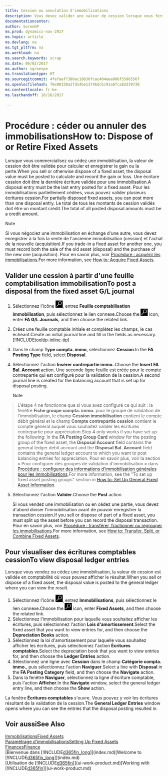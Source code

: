 ```yaml
---
title: Cession ou annulation d'immobilisations
description: Vous devez valider une valeur de cession lorsque vous ferraillez, vendez, ou annulez une immobilisation.
documentationcenter: 
author: SorenGP
ms.prod: dynamics-nav-2017
ms.topic: article
ms.devlang: na
ms.tgt_pltfrm: na
ms.workload: na
ms.search.keywords: scrap
ms.date: 06/02/2017
ms.author: sgroespe
ms.translationtype: HT
ms.sourcegitcommit: 4fefaef7380ac10836fcac404eea006f55d8556f
ms.openlocfilehash: f6e90150a2fd14be13746dcbc91a6fca82d39738
ms.contentlocale: fr-be
ms.lasthandoff: 10/16/2017

---
```

# <a name="how-to-dispose-of-or-retire-fixed-assets"></a><span data-ttu-id="618cf-103">Procédure : céder ou annuler des immobilisations</span><span class="sxs-lookup"><span data-stu-id="618cf-103">How to: Dispose of or Retire Fixed Assets</span></span>
<span data-ttu-id="618cf-104">Lorsque vous commercialisez ou cédez une immobilisation, la valeur de cession doit être validée pour calculer et enregistrer le gain ou la perte.</span><span class="sxs-lookup"><span data-stu-id="618cf-104">When you sell or otherwise dispose of a fixed asset, the disposal value must be posted to calculate and record the gain or loss.</span></span> <span data-ttu-id="618cf-105">Une écriture cession doit être la dernière écriture validée pour une immobilisation.</span><span class="sxs-lookup"><span data-stu-id="618cf-105">A disposal entry must be the last entry posted for a fixed asset.</span></span> <span data-ttu-id="618cf-106">Pour les immobilisations partiellement cédées, vous pouvez valider plusieurs écritures cession.</span><span class="sxs-lookup"><span data-stu-id="618cf-106">For partially disposed fixed assets, you can post more than one disposal entry.</span></span> <span data-ttu-id="618cf-107">Le total de tous les montants de cession validés doit être un montant crédit.</span><span class="sxs-lookup"><span data-stu-id="618cf-107">The total of all posted disposal amounts must be a credit amount.</span></span>  

> [!NOTE]  
>   <span data-ttu-id="618cf-108">Si vous négociez une immobilisation en échange d'une autre, vous devez enregistrer à la fois la vente de l'ancienne immobilisation (cession) et l'achat de la nouvelle (acquisition).</span><span class="sxs-lookup"><span data-stu-id="618cf-108">If you trade-in a fixed asset for another one, you must record both the sale of the old asset (disposal) and the purchase of the new one (acquisition).</span></span> <span data-ttu-id="618cf-109">Pour en savoir plus, voir [Procédure : acquérir les immobilisations](fa-how-acquire.md).</span><span class="sxs-lookup"><span data-stu-id="618cf-109">For more information, see [How to: Acquire Fixed Assets](fa-how-acquire.md).</span></span>  

## <a name="to-post-a-disposal-from-the-fixed-asset-gl-journal"></a><span data-ttu-id="618cf-110">Valider une cession à partir d'une feuille comptabilisation immobilisation</span><span class="sxs-lookup"><span data-stu-id="618cf-110">To post a disposal from the fixed asset G/L journal</span></span>
1. <span data-ttu-id="618cf-111">Sélectionnez l'icône ![Page ou état pour la recherche](media/ui-search/search_small.png "Page ou état pour la recherche"), entrez **Feuille comptabilisation immobilisation**, puis sélectionnez le lien connexe.</span><span class="sxs-lookup"><span data-stu-id="618cf-111">Choose the ![Search for Page or Report](media/ui-search/search_small.png "Search for Page or Report icon") icon, enter **FA G/L Journals**, and then choose the related link.</span></span>  
2. <span data-ttu-id="618cf-112">Créez une feuille comptable initiale et complétez les champs, le cas échéant.</span><span class="sxs-lookup"><span data-stu-id="618cf-112">Create an initial journal line and fill in the fields as necessary.</span></span> [!INCLUDE[tooltip-inline-tip](includes/tooltip-inline-tip_md.md)]  
3. <span data-ttu-id="618cf-113">Dans le champ **Type compta. immo**, sélectionnez **Cession**.</span><span class="sxs-lookup"><span data-stu-id="618cf-113">In the **FA Posting Type** field, select **Disposal**.</span></span>  
4. <span data-ttu-id="618cf-114">Sélectionnez l'action **Insérer contrepartie immo.**.</span><span class="sxs-lookup"><span data-stu-id="618cf-114">Choose the **Insert FA Bal. Account** action.</span></span> <span data-ttu-id="618cf-115">Une seconde ligne feuille est créée pour le compte contrepartie qui est configuré pour la validation de la cession.</span><span class="sxs-lookup"><span data-stu-id="618cf-115">A second journal line is created for the balancing account that is set up for disposal posting.</span></span>  

    > [!NOTE]  
>   <span data-ttu-id="618cf-116">L'étape 4 ne fonctionne que si vous avez configuré ce qui suit : la fenêtre **Fiche groupe compta. immo.** pour le groupe de validation de l'immobilisation, le champ **Cession immobilisation** contient le compte débit général et le champ **Compte contrepartie cession** contient le compte général auquel vous souhaitez valider les écritures contrepartie pour appréciation.</span><span class="sxs-lookup"><span data-stu-id="618cf-116">Step 4 only works if you have set up the following: In the **FA Posting Group Card** window for the posting group of the fixed asset, the **Disposal Account** field contains the general ledger debit account and the **Disposal Bal. Account** field contains the general ledger account to which you want to post balancing entries for appreciation.</span></span> <span data-ttu-id="618cf-117">Pour en savoir plus, voir la section « Pour configurer des groupes de validation d'immobilisation » dans [Procédure : configurer des informations d'immobilisation générales pour les immobilisations](fa-how-setup-general.md).</span><span class="sxs-lookup"><span data-stu-id="618cf-117">For more information, see the "To set up fixed asset posting groups" section in [How to: Set Up General Fixed Asset Information](fa-how-setup-general.md).</span></span>  
5. <span data-ttu-id="618cf-118">Sélectionnez l'action **Valider**.</span><span class="sxs-lookup"><span data-stu-id="618cf-118">Choose the **Post** action.</span></span>  

    <span data-ttu-id="618cf-119">Si vous vendez une immobilisation ou en cédez une partie, vous devez d'abord diviser l'immobilisation avant de pouvoir enregistrer la transaction cession.</span><span class="sxs-lookup"><span data-stu-id="618cf-119">If you sell or dispose of part of a fixed asset, you must split up the asset before you can record the disposal transaction.</span></span> <span data-ttu-id="618cf-120">Pour en savoir plus, voir [Procédure : transférer, fractionner ou regrouper les immobilisations](fa-how-trans-split-combine.md).</span><span class="sxs-lookup"><span data-stu-id="618cf-120">For more information, see [How to: Transfer, Split, or Combine Fixed Assets](fa-how-trans-split-combine.md).</span></span>  

## <a name="to-view-disposal-ledger-entries"></a><span data-ttu-id="618cf-121">Pour visualiser des écritures comptables cession</span><span class="sxs-lookup"><span data-stu-id="618cf-121">To view disposal ledger entries</span></span>
<span data-ttu-id="618cf-122">Lorsque vous vendez ou cédez une immobilisation, la valeur de cession est validée en comptabilité où vous pouvez afficher le résultat.</span><span class="sxs-lookup"><span data-stu-id="618cf-122">When you sell or dispose of a fixed asset, the disposal value is posted to the general ledger where you can view the result.</span></span>  

1. <span data-ttu-id="618cf-123">Sélectionnez l'icône ![Page ou état pour la recherche](media/ui-search/search_small.png "Page ou état pour la recherche"), entrez **Immobilisations**, puis sélectionnez le lien connexe.</span><span class="sxs-lookup"><span data-stu-id="618cf-123">Choose the ![Search for Page or Report](media/ui-search/search_small.png "Search for Page or Report icon") icon, enter **Fixed Assets**, and then choose the related link.</span></span>  
2. <span data-ttu-id="618cf-124">Sélectionnez l'immobilisation pour laquelle vous souhaitez afficher les écritures, puis sélectionnez l'action **Lois d'amortissement**.</span><span class="sxs-lookup"><span data-stu-id="618cf-124">Select the fixed asset that you want to view entries for, and then choose the **Depreciation Books** action.</span></span>  
3. <span data-ttu-id="618cf-125">Sélectionnez la loi d'amortissement pour laquelle vous souhaitez afficher les écritures, puis sélectionnez l'action **Écritures comptables**.</span><span class="sxs-lookup"><span data-stu-id="618cf-125">Select the depreciation book that you want to view entries for, and then choose the **Ledger Entries** action.</span></span>  
4. <span data-ttu-id="618cf-126">Sélectionnez une ligne avec **Cession** dans le champ **Catégorie compta. immo.**, puis sélectionnez l'action **Naviguer**.</span><span class="sxs-lookup"><span data-stu-id="618cf-126">Select a line with **Disposal** in the **FA Posting Category** field, and then choose the **Navigate** action.</span></span>  
5. <span data-ttu-id="618cf-127">Dans la fenêtre **Naviguer**, sélectionnez la ligne d'écriture comptable, puis l'action **Afficher**.</span><span class="sxs-lookup"><span data-stu-id="618cf-127">In the **Navigate** window, select the general ledger entry line, and then choose the **Show** action.</span></span>  

<span data-ttu-id="618cf-128">La fenêtre **Écritures comptables** s'ouvre. Vous pouvez y voir les écritures résultant de la validation de la cession.</span><span class="sxs-lookup"><span data-stu-id="618cf-128">The **General Ledger Entries** window opens where you can see the entries that the disposal posting resulted in.</span></span>  

## <a name="see-also"></a><span data-ttu-id="618cf-129">Voir aussi</span><span class="sxs-lookup"><span data-stu-id="618cf-129">See Also</span></span>
[<span data-ttu-id="618cf-130">Immobilisations</span><span class="sxs-lookup"><span data-stu-id="618cf-130">Fixed Assets</span></span>](fa-manage.md)  
[<span data-ttu-id="618cf-131">Paramétrage d'immobilisations</span><span class="sxs-lookup"><span data-stu-id="618cf-131">Setting Up Fixed Assets</span></span>](fa-setup.md)  
[<span data-ttu-id="618cf-132">Finances</span><span class="sxs-lookup"><span data-stu-id="618cf-132">Finance</span></span>](finance.md)  
<span data-ttu-id="618cf-133">[Bienvenue dans [!INCLUDE[d365fin_long](includes/d365fin_long_md.md)]](index.md)</span><span class="sxs-lookup"><span data-stu-id="618cf-133">[Welcome to [!INCLUDE[d365fin_long](includes/d365fin_long_md.md)]](index.md)</span></span>  
<span data-ttu-id="618cf-134">[Utilisation de [!INCLUDE[d365fin](includes/d365fin_md.md)]](ui-work-product.md)</span><span class="sxs-lookup"><span data-stu-id="618cf-134">[Working with [!INCLUDE[d365fin](includes/d365fin_md.md)]](ui-work-product.md)</span></span>

